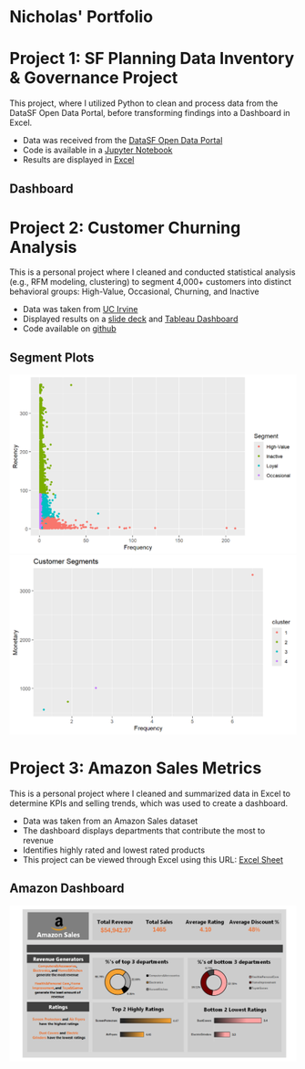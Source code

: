 # Nicholas' Portfolio

# Project 1: SF Planning Data Inventory & Governance Project
This project, where I utilized Python to clean and process data from the DataSF Open Data Portal, before transforming findings into a Dashboard in Excel.
* Data was received from the [DataSF Open Data Portal](https://data.sfgov.org/Housing-and-Buildings/Map-of-Affordable-Housing-Pipeline/d4zr-mbcm)
* Code is available in a [Jupyter Notebook](https://github.com/Nicholas-Chavez/SF-Planning-Data-Inventory-Governance-Project/blob/a9b7d6edc360d3768963fc7fb9a2bb01908ecc61/SF%20Planning%20Data%20Inventory%20%26%20Governance%20Project.ipynb)
* Results are displayed in [Excel](https://1drv.ms/x/c/e7e29d8e667b0321/EQl1JkQq7LpErhcC27XZMtcBuHlyg-L60XaCjT7mSuTE1w?e=NXPIj3&nav=MTVfezcwMzdEOURBLUUzMjItNEVENS1CQzU2LTU5MDQ5NjQ0ODVGMn0)

## Dashboard


# Project 2: Customer Churning Analysis

This is a personal project where I cleaned and conducted statistical analysis (e.g., RFM modeling, clustering) to segment 4,000+ customers into distinct behavioral groups: High-Value, Occasional, Churning, and Inactive

* Data was taken from [UC Irvine](https://archive.ics.uci.edu/dataset/352/online+retail) 
* Displayed results on a [slide deck](https://docs.google.com/presentation/d/1fnZu9937KzlCg_g_PX0a-dWMzycuZgSXVSCKSMC7hEI/present?slide=id.g36209d4ed36_0_0) and [Tableau Dashboard](https://public.tableau.com/views/CustomerSegmentation_17471729818720/Dashboard1?:language=en-US&:sid=&:redirect=auth&:display_count=n&:origin=viz_share_link)
* Code available on [github](https://github.com/Nicholas-Chavez/Customer-Segmentation-Analysis/blob/ff833eb3d9a39d1ec8da53d74dbd56a0233bdad9/Customer_Segmentation.qmd)

## Segment Plots
![](Segments.png)
![](CustomerSegments.png)
# Project 3: Amazon Sales Metrics

This is a personal project where I cleaned and summarized data in Excel to determine KPIs and selling trends, which was used to create a dashboard.

* Data was taken from an Amazon Sales dataset
* The dashboard displays departments that contribute the most to revenue
* Identifies highly rated and lowest rated products
* This project can be viewed through Excel using this URL: [Excel Sheet](https://1drv.ms/x/c/e7e29d8e667b0321/EVC3wAqMEQpCjActGzqQErsBqA9P62a9a8j7Ij_4q1NeHw?e=3yu1p0)

## Amazon Dashboard
![](asales.png)
